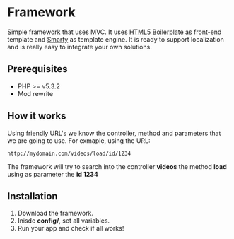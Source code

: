 Framework
=========

Simple framework that uses MVC. It uses [HTML5 Boilerplate](http://html5boilerplate.com/) as front-end template and [Smarty](http://smarty.net) as template engine. It is ready to support localization and is really easy to integrate your own solutions.

## Prerequisites
* PHP >= v5.3.2
* Mod rewrite

## How it works
Using friendly URL's we know the controller, method and parameters that we are going to use. For exmaple, using the URL:

`http://mydomain.com/videos/load/id/1234`

The framework will try to search into the controller **videos** the method **load** using as parameter the **id 1234**

## Installation
1. Download the framework.
2. Inisde **config/**, set all variables.
5. Run your app and check if all works!
